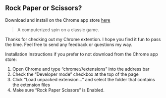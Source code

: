 ## Rock Paper or Scissors?

Download and install on the Chrome app store [here](https://chrome.google.com/webstore/detail/rock-paper-scissors/ngdfhjfgdakniamhoodbaljgoaoollok)

> A computerized spin on a classic game.

Thanks for checking out my Chrome extention. I hope you find it fun to pass the time. Feel free to send any feedback or questions my way.

Installation Instructions if you prefer to not download from the Chrome app store:
  1. Open Chrome and type “chrome://extensions” into the address bar
  2. Check the “Developer mode” checkbox at the top of the page
  3. Click “Load unpacked extension…” and select the folder that contains the extension files
  4. Make sure “Rock Paper Scissors” is Enabled.
